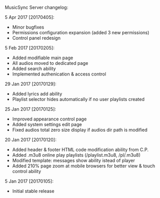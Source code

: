MusicSync Server changelog:

5 Apr 2017 [20170405]:

* Minor bugfixes
* Permissions configuration expansion (added 3 new permissions)
* Control panel redesign

5 Feb 2017 [20170205]:

* Added modifiable main page
* All audios moved to dedicated page
* Added search ability
* Implemented authenication & access control

29 Jan 2017 [20170129]:
* Added lyrics add ability
* Playlist selector hides automatically if no user playlists created

25 Jan 2017 [20170125]:
* Improved appearance control page
* Added system settings edit page
* Fixed audios total zero size display if audios dir path is modified

20 Jan 2017 [20170120]:
* Added header & footer HTML code modification ability from C.P.
* Added .m3u8 online play playlists (/playlist.m3u8, /pl/<album>.m3u8)
* Modified template: messages show ability istead of player
* Added 210% page zoom at mobile browsers for better view & touch control ability

5 Jan 2017 [20170105]:
* Initial stable release
